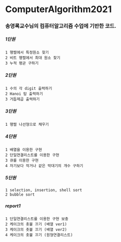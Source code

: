 # ComputerAlgorithm2021

### 송영록교수님의 컴퓨터알고리즘 수업에 기반한 코드.

##### 1단원
```
1 행렬에서 특정원소 찾기 
2 비트 행렬에서 최대 원소 찾기
3 누적 평균 구하기
```
##### 2단원
```
1 수의 각 digit 출력하기 
2 Hanoi 탑 출력하기
3 거듭제곱 출력하기
```
##### 3단원
```
1 행렬 나선형으로 채우기
```
##### 4단원
```
1 배열을 이용한 구현
2 단일연결리스트를 이용한 구현
3 큐를 이용한 구현
4 자기보다 작거나 같은 막대기의 개수 구하기
```

##### 5단원
```
1 selection, insertion, shell sort
2 bubble sort 

```

##### report1
```
1 단일연결리스트를 이용한 구현 보충
2 케이크의 촛불 끄기 (배열 ver1)
3 케이크의 촛불 끄기 (배열 ver2)
4 케이크의 촛불 끄기 (원형연결리스트)
```
